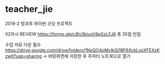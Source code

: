 # teacher_jie
2019-2 방과후 파이썬 코딩 프로젝트 

02차시 REVIEW
https://forms.gle/cBn3biuoV8eSzLFJ6
총 35점 만점 

수업 자료 다운 필수 https://drive.google.com/drive/folders/1NsQO4oMvlkQi18F6XckLxsXFEXzKzwtI?usp=sharing
-> 바탕화면에 저장한 후 주피터 노트북으로 열기

